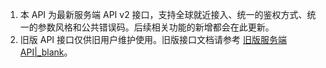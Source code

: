 <div class="mk-warning">

1. 本 API 为最新服务端 API v2 接口，支持全球就近接入、统一的鉴权方式、统一的参数风格和公共错误码。后续相关功能的新增都会在此更新。
2. 旧版 API 接口仅供旧用户维护使用。旧版接口文档请参考 [旧版服务端 API\|_blank](#5836)。

</div>

